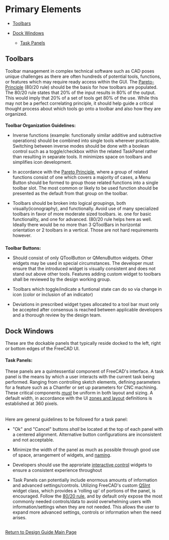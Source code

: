 # Primary Elements

- [Toolbars](#toolbars)

- [Dock Windows](#dock-windows)
  
  - [Task Panels](#task-panels)

### 

## Toolbars

Toolbar management in complex technical software such as CAD poses unique challenges as there are often hundreds of potential tools, functions, or features which may require ready access within the GUI. The [Pareto-Principle]((laws-of-ux.md#pareto-principle)) (80/20 rule) should be the basis for how toolbars are populated. The 80/20 rule states that 20% of the input results in 80% of the output. This would imply that 20% of a set of tools get 80% of the use. While this may not be a perfect correlating principle, it should help guide a critical thought process about which tools go onto a toolbar and also how they are organized.

#### 

**Toolbar Organization Guidelines:**

- Inverse functions (example: functionally similar additive and subtractive operations) should be combined into single tools wherever practicable. Switching between inverse modes should be done with a boolean control such as a toggle/checkbox within the related TaskPanel rather than resulting in separate tools. It minimizes space on toolbars and simplifies icon development.

- In accordance with the [Pareto Principle](laws-of-ux.md#pareto-principle.md), where a group of related functions consist of one which covers a majority of cases, a Menu Button should be formed to group those related functions into a single toolbar slot. The most common or likely to be used function should be presented as the default from that group on the toolbar.

- Toolbars should be broken into logical groupings, both visually(iconography), and functionally. Avoid use of many specialized toolbars in favor of more moderate sized toolbars. ie. one for basic functionality, and one for advanced. (80/20 rule helps here as well. Ideally there would be no more than 3 QToolBars in horizontal orientation or 2 toolbars in a vertical. Those are not hard requirements however.

### 

**Toolbar Buttons:**

- Should consist of only QToolButton or QMenuButton widgets. Other widgets may be used in special circumstances. The developer must ensure that the introduced widget is visually consistent and does not stand out above other tools. Features adding custom widget to toolbars shall be reviewed by the design working group.

- Toolbars which toggle/indicate a funtional state can do so via change in icon (color or inclusion of an indicator)

- Deviations in prescribed widget types allocated to a tool bar must only be accepted after consensus is reached between applicable developers and a thorough review by the design team.

### 

## Dock Windows

These are the dockable panels that typically reside docked to the left, right or bottom edges of the FreeCAD UI.

#### 

#### Task Panels:

These panels are a quintessential component of FreeCAD's interface. A task panel is the means by which a user interacts with the current task being performed. Ranging from controlling sketch elements, defining parameters for a feature such as a Chamfer or set up parameters for CNC machining. These critical components <u>*must*</u> be uniform in both layout and sizing. A default width, in accordance with the UI [zones and layout](zones.md) definitions is established at 360 pixels.

###### 

Here are general guidelines to be followed for a task panel:

- "Ok" and "Cancel" buttons *shall* be located at the top of each panel with a centered alignment.  Alternative button configurations are inconsistent and not acceptable.

- Minimize the width of the panel as much as possible through good use of space, arrangement of widgets, and [naming](naming.md).

- Developers should use the approriate [interactive control](interactive.md) widgets to ensure a consistent experience throughout 

- Task Panels can potentially include enormous amounts of information and advanced settings/controls. Utilizing FreeCAD's custom [QSInt](https://freecad.github.io/SourceDoc/d9/d11/namespaceQSint.html) widget class, which provides a 'rolling up' of portions of the panel, is encouraged. Follow the [80/20 rule](laws-of-ux.md#pareto-principle), and by default only expose the most commonly needed controls/data to avoid overwhelming users with information/settings when they are not needed. This allows the user to expand more advanced settings, controls or information when the need arises.

## 

[Return to Design Guide Main Page](design-guide.md)
